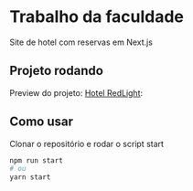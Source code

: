 # Trabalho da faculdade

Site de hotel com reservas em Next.js

## Projeto rodando

Preview do projeto: [Hotel RedLight](https://hotel-red-light.vercel.app):

## Como usar

Clonar o repositório e rodar o script start

```bash
npm run start
# ou
yarn start
```
